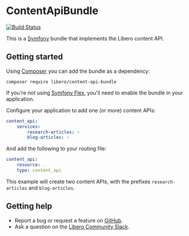 ContentApiBundle
================

[![Build Status](https://travis-ci.com/libero/content-api-bundle.svg?branch=master)](https://travis-ci.com/libero/content-api-bundle)

This is a [Symfony](https://symfony.com/) bundle that implements the Libero content API.

Getting started
---------------

Using [Composer](https://getcomposer.org/) you can add the bundle as a dependency:

```
composer require libero/content-api-bundle
```

If you're not using [Symfony Flex](https://symfony.com/doc/current/setup/flex.html), you'll need to enable the bundle in your application.

Configure your application to add one (or more) content APIs:

```yaml
content_api:
    services:
        research-articles: ~
        blog-articles: ~
```

And add the following to your routing file:

```yaml
content_api:
    resource: .
    type: content_api
```

This example will create two content APIs, with the prefixes `research-articles` and `blog-articles`.

Getting help
------------

-  Report a bug or request a feature on [GitHub](https://github.com/libero/libero/issues/new/choose).
-  Ask a question on the [Libero Community Slack](https://libero-community.slack.com/).

